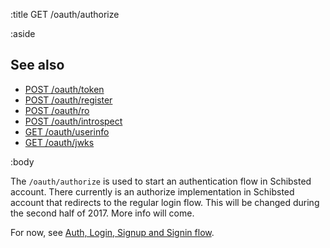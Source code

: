 :title GET /oauth/authorize

:aside

## See also

* [POST /oauth/token](/oauth/token/)
* [POST /oauth/register](/oauth/register/)
* [POST /oauth/ro](/oauth/ro/)
* [POST /oauth/introspect](/oauth/introspect/)
* [GET /oauth/userinfo](/oauth/userinfo/)
* [GET /oauth/jwks](/oauth/jwks/)

:body

The `/oauth/authorize` is used to start an authentication flow in Schibsted account.
There currently is an authorize implementation in Schibsted account that redirects to the
regular login flow. This will be changed during the second half of 2017.
More info will come.

For now, see [Auth, Login, Signup and Signin flow](/flows/auth-flow/).
